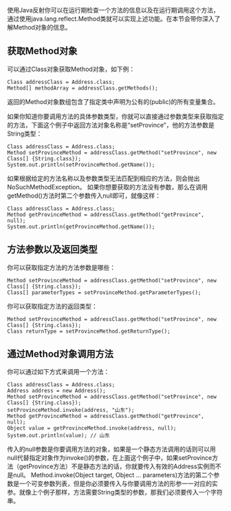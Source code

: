 使用Java反射你可以在运行期检查一个方法的信息以及在运行期调用这个方法，通过使用java.lang.reflect.Method类就可以实现上述功能。在本节会带你深入了解Method对象的信息。

## 获取Method对象

可以通过Class对象获取Method对象，如下例：
```
Class addressClass = Address.class;
Method[] methodArray = addressClass.getMethods();
```
返回的Method对象数组包含了指定类中声明为公有的(public)的所有变量集合。

如果你知道你要调用方法的具体参数类型，你就可以直接通过参数类型来获取指定的方法，下面这个例子中返回方法对象名称是“setProvince”，他的方法参数是String类型：
```
Class addressClass = Address.class;
Method setProvinceMethod = addressClass.getMethod("setProvince", new Class[] {String.class});
System.out.println(setProvinceMethod.getName());
```
如果根据给定的方法名称以及参数类型无法匹配到相应的方法，则会抛出NoSuchMethodException。
如果你想要获取的方法没有参数，那么在调用getMethod()方法时第二个参数传入null即可，就像这样：
```
Class addressClass = Address.class;
Method getProvinceMethod = addressClass.getMethod("getProvince",  null);
System.out.println(getProvinceMethod.getName());
```

## 方法参数以及返回类型

你可以获取指定方法的方法参数是哪些：
```
Method setProvinceMethod = addressClass.getMethod("setProvince", new Class[] {String.class});
Class[] parameterTypes = setProvinceMethod.getParameterTypes();
```
你可以获取指定方法的返回类型：

```
Method setProvinceMethod = addressClass.getMethod("setProvince", new Class[] {String.class});
Class returnType = setProvinceMethod.getReturnType();
```

## 通过Method对象调用方法

你可以通过如下方式来调用一个方法：
```
Class addressClass = Address.class;
Address address = new Address();
Method setProvinceMethod = addressClass.getMethod("setProvince", new Class[] {String.class});
setProvinceMethod.invoke(address, "山东");
Method getProvinceMethod = addressClass.getMethod("getProvince", null);
Object value = getProvinceMethod.invoke(address, null);
System.out.println(value); // 山东
```
传入的null参数是你要调用方法的对象，如果是一个静态方法调用的话则可以用null代替指定对象作为invoke()的参数，在上面这个例子中，如果setProvince方法（getProvince方法）不是静态方法的话，你就要传入有效的Address实例而不是null。
Method.invoke(Object target, Object … parameters)方法的第二个参数是一个可变参数列表，但是你必须要传入与你要调用方法的形参一一对应的实参。就像上个例子那样，方法需要String类型的参数，那我们必须要传入一个字符串。

